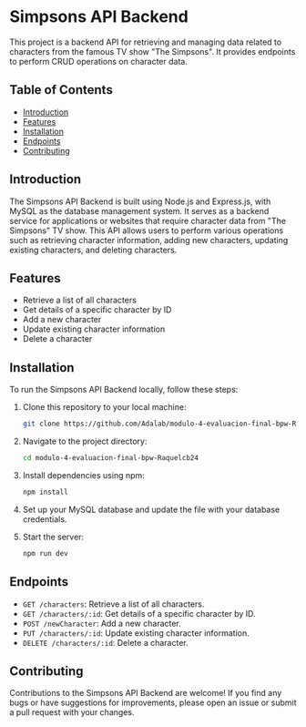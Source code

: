 # Simpsons API Backend

This project is a backend API for retrieving and managing data related to characters from the famous TV show "The Simpsons". It provides endpoints to perform CRUD operations on character data.

## Table of Contents

- [Introduction](#introduction)
- [Features](#features)
- [Installation](#installation)
- [Endpoints](#endpoints)
- [Contributing](#contributing)

## Introduction

The Simpsons API Backend is built using Node.js and Express.js, with MySQL as the database management system. It serves as a backend service for applications or websites that require character data from "The Simpsons" TV show. This API allows users to perform various operations such as retrieving character information, adding new characters, updating existing characters, and deleting characters.

## Features

- Retrieve a list of all characters
- Get details of a specific character by ID
- Add a new character
- Update existing character information
- Delete a character

## Installation

To run the Simpsons API Backend locally, follow these steps:

1. Clone this repository to your local machine:

   ```bash
   git clone https://github.com/Adalab/modulo-4-evaluacion-final-bpw-Raquelcb24.git
   ```

2. Navigate to the project directory:

   ```bash
   cd modulo-4-evaluacion-final-bpw-Raquelcb24
   ```

3. Install dependencies using npm:

   ```bash
   npm install
   ```

4. Set up your MySQL database and update the file with your database credentials.

5. Start the server:

   ```bash
   npm run dev
   ```


## Endpoints

- `GET /characters`: Retrieve a list of all characters.
- `GET /characters/:id`: Get details of a specific character by ID.
- `POST /newCharacter`: Add a new character.
- `PUT /characters/:id`: Update existing character information.
- `DELETE /characters/:id`: Delete a character.


## Contributing

Contributions to the Simpsons API Backend are welcome! If you find any bugs or have suggestions for improvements, please open an issue or submit a pull request with your changes.


